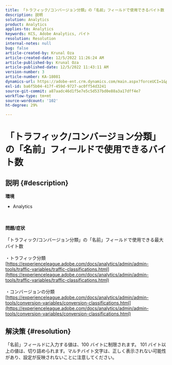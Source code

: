 ```yaml
---
title: 「トラフィック/コンバージョン分類」の「名前」フィールドで使用できるバイト数
description: 説明
solution: Analytics
product: Analytics
applies-to: Analytics
keywords: KCS, Adobe Analytics, バイト
resolution: Resolution
internal-notes: null
bug: false
article-created-by: Krunal Oza
article-created-date: 12/5/2022 11:26:24 AM
article-published-by: Krunal Oza
article-published-date: 12/5/2022 11:43:11 AM
version-number: 3
article-number: KA-18081
dynamics-url: https://adobe-ent.crm.dynamics.com/main.aspx?forceUCI=1&pagetype=entityrecord&etn=knowledgearticle&id=650ddda4-8f74-ed11-81aa-6045bd006c82
exl-id: ba6f5b04-417f-459d-9727-ac0ff54d3241
source-git-commit: a87aadc46d1f5e7e5c5d537bd0e88a3a17dff4e7
workflow-type: tm+mt
source-wordcount: '102'
ht-degree: 29%

---
```


# 「トラフィック/コンバージョン分類」の「名前」フィールドで使用できるバイト数

## 説明 {#description}

<b>環境</b>
- Analytics

<br> <br><b>問題/症状</b><br> <br>「トラフィック/コンバージョン分類」の「名前」フィールドで使用できる最大バイト数<br> <br>・トラフィック分類
[https://experienceleague.adobe.com/docs/analytics/admin/admin-tools/traffic-variables/traffic-classifications.html](https://experienceleague.adobe.com/docs/analytics/admin/admin-tools/traffic-variables/traffic-classifications.html)<br> <br>・コンバージョンの分類
[https://experienceleague.adobe.com/docs/analytics/admin/admin-tools/conversion-variables/conversion-classifications.html](https://experienceleague.adobe.com/docs/analytics/admin/admin-tools/conversion-variables/conversion-classifications.html)

## 解決策 {#resolution}


「名前」フィールドに入力する値は、100 バイトに制限されます。 101 バイト以上の値は、切り詰められます。マルチバイト文字は、正しく表示されない可能性があり、設定が反映されないことに注意してください。
